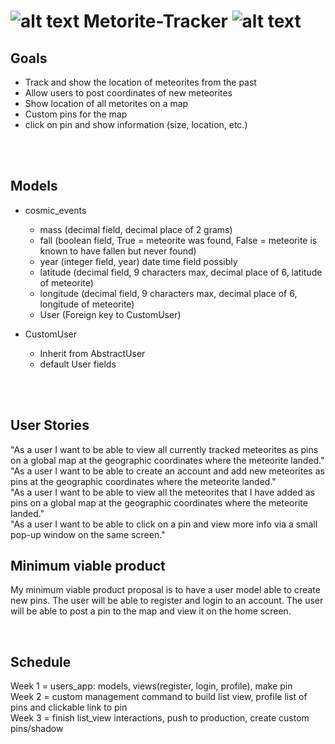 # ![alt text](https://github.com/CardinalKibbles/Metorite-Tracker/blob/main/static/images/favicon.ico?raw=true) Metorite-Tracker ![alt text](https://github.com/CardinalKibbles/Metorite-Tracker/blob/main/static/images/favicon.ico?raw=true)

## Goals

- Track and show the location of meteorites from the past
- Allow users to post coordinates of new meteorites
- Show location of all metorites on a map
- Custom pins for the map
- click on pin and show information (size, location, etc.)
<br/>
<br/>

## Models

- cosmic_events

  - mass (decimal field, decimal place of 2 grams)
  - fall (boolean field, True = meteorite was found, False = meteorite is known to have fallen but never found)
  - year (integer field, year)  date time field possibly 
  - latitude (decimal field, 9 characters max, decimal place of 6, latitude of meteorite)
  - longitude (decimal field, 9 characters max, decimal place of 6, longitude of meteorite)
  - User (Foreign key to CustomUser)

- CustomUser
  
  - Inherit from AbstractUser 
  - default User fields

<br/>
<br/>

## User Stories
"As a user I want to be able to view all currently tracked meteorites as pins on a global map at the geographic coordinates where the meteorite landed."
<br/>
"As a user I want to be able to create an account and add new meteorites as pins at the geographic coordinates where the meteorite landed."
<br/>
"As a user I want to be able to view all the meteorites that I have added as pins on a global map at the geographic coordinates where the meteorite landed."
<br/>
"As a user I want to be able to click on a pin and view more info via a small pop-up window on the same screen."
<br/>
## Minimum viable product

My minimum viable product proposal is to have a user model able to create new pins. The user will be able to register and login to an account. The user will be able to post a pin to the map and view it on the home screen.

<br/>

## Schedule
Week 1 = users_app: models, views(register, login, profile), make pin
<br/>
Week 2 = custom management command to build list view, profile list of pins and clickable link to pin
<br/>
Week 3 = finish list_view interactions, push to production, create custom pins/shadow
<br/>
